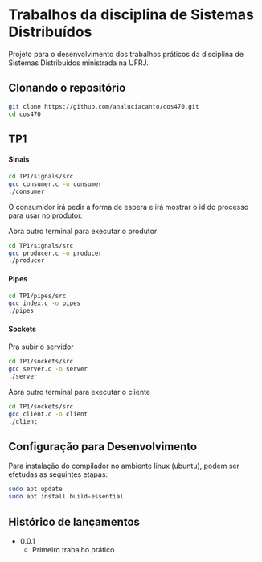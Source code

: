 # Trabalhos da disciplina de Sistemas Distribuídos

Projeto para o desenvolvimento dos trabalhos práticos da disciplina de Sistemas Distribuídos ministrada na UFRJ. 


## Clonando o repositório 


```sh
git clone https://github.com/analuciacanto/cos470.git
cd cos470
```

## TP1

#### Sinais 


```sh
cd TP1/signals/src
gcc consumer.c -o consumer
./consumer

```

O consumidor irá pedir a forma de espera e irá mostrar o id do processo para usar no produtor. 

Abra outro terminal para executar o produtor


```sh
cd TP1/signals/src
gcc producer.c -o producer
./producer

```


#### Pipes

```sh
cd TP1/pipes/src
gcc index.c -o pipes
./pipes

```

#### Sockets

Pra subir o servidor 

```sh
cd TP1/sockets/src
gcc server.c -o server
./server

```

Abra outro terminal para executar o cliente


```sh
cd TP1/sockets/src
gcc client.c -o client
./client

```

## Configuração para Desenvolvimento

Para instalação do compilador no ambiente linux (ubuntu), podem ser efetudas as seguintes etapas:

```sh
sudo apt update
sudo apt install build-essential
```

## Histórico de lançamentos

* 0.0.1
    * Primeiro trabalho prático

